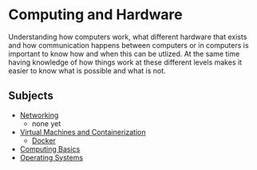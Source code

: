 # Computing and Hardware

Understanding how computers work, what different hardware that exists and how communication happens between computers or in computers is important to know how and when this can be utlized. At the same time having knowledge of how things work at these different levels makes it easier to know what is possible and what is not.

## Subjects

- [Networking](networking/index.md)
  - none yet
- [Virtual Machines and Containerization](virtual-machines-and-containerization/index.md)
  - [Docker](virtual-machines-and-containerization/docker.md)
- [Computing Basics](computing-basics.md)
- [Operating Systems](operating-systems.md)
